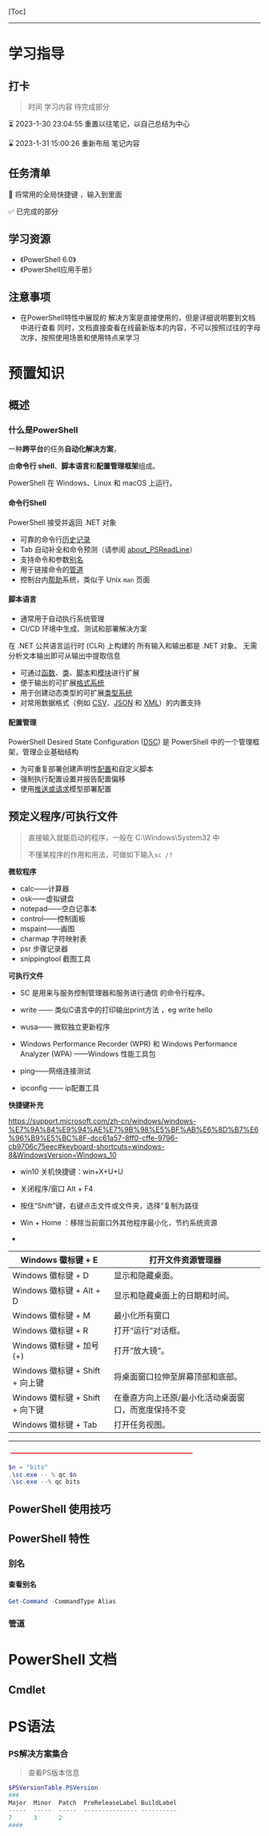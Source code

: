 [Toc]

---

# 学习指导

## 打卡 

> 时间 学习内容  待完成部分

:hourglass_flowing_sand:  2023-1-30 23:04:55  重置以往笔记，以自己总结为中心 

:hourglass: 2023-1-31 15:00:26  重新布局 笔记内容



## 任务清单

:black_square_button:  将常用的全局快捷键 ，输入到里面

:white_check_mark: 已完成的部分

## 学习资源

* 《PowerShell 6.0》
* 《PowerShell应用手册》

## 注意事项

* 在PowerShell特性中展现的 解决方案是直接使用的，但是详细说明要到文档中进行查看
  同时，文档直接查看在线最新版本的内容，不可以按照过往的字母次序，按照使用场景和使用特点来学习

# 预置知识

## 概述

### 什么是PowerShell



一种**跨平台**的任务**自动化解决方案**，

由**命令行 shell**、**脚本语言**和**配置管理框架**组成。 

PowerShell 在 Windows、Linux 和 macOS 上运行。

#### 命令行Shell

PowerShell 接受并返回 .NET 对象

- 可靠的命令行[历史记录](https://learn.microsoft.com/zh-cn/powershell/module/microsoft.powershell.core/about/about_history)
- Tab 自动补全和命令预测（请参阅 [about_PSReadLine](https://learn.microsoft.com/zh-cn/powershell/module/psreadline/about/about_psreadline)）
- 支持命令和参数[别名](https://learn.microsoft.com/zh-cn/powershell/module/microsoft.powershell.core/about/about_aliases)
- 用于链接命令的[管道](https://learn.microsoft.com/zh-cn/powershell/module/microsoft.powershell.core/about/about_pipelines)
- 控制台内[帮助](https://learn.microsoft.com/zh-cn/powershell/module/microsoft.powershell.core/get-help)系统，类似于 Unix `man` 页面

#### 脚本语言

* 通常用于自动执行系统管理
*  CI/CD 环境中生成、测试和部署解决方案

在 .NET 公共语言运行时 (CLR) 上构建的
所有输入和输出都是 .NET 对象。 无需分析文本输出即可从输出中提取信息

- 可通过[函数](https://learn.microsoft.com/zh-cn/powershell/module/microsoft.powershell.core/about/about_functions_advanced)、[类](https://learn.microsoft.com/zh-cn/powershell/module/microsoft.powershell.core/about/about_classes)、[脚本](https://learn.microsoft.com/zh-cn/powershell/module/microsoft.powershell.core/about/about_scripts)和[模块](https://learn.microsoft.com/zh-cn/powershell/module/microsoft.powershell.core/about/about_modules)进行扩展
- 便于输出的可扩展[格式系统](https://learn.microsoft.com/zh-cn/powershell/module/microsoft.powershell.core/about/about_format.ps1xml)
- 用于创建动态类型的可扩展[类型系统](https://learn.microsoft.com/zh-cn/powershell/module/microsoft.powershell.core/about/about_types.ps1xml)
- 对常用数据格式（例如 [CSV](https://learn.microsoft.com/zh-cn/powershell/module/microsoft.powershell.utility/convertfrom-csv)、[JSON](https://learn.microsoft.com/zh-cn/powershell/module/microsoft.powershell.utility/convertfrom-json) 和 [XML](https://learn.microsoft.com/zh-cn/powershell/module/microsoft.powershell.utility/convertto-xml)）的内置支持



#### 配置管理

PowerShell Desired State Configuration ([DSC](https://learn.microsoft.com/zh-cn/powershell/scripting/dsc/overview/dscforengineers)) 是 PowerShell 中的一个管理框架，管理企业基础结构

- 为可重复部署创建声明性[配置](https://learn.microsoft.com/zh-cn/powershell/scripting/dsc/configurations/configurations)和自定义脚本
- 强制执行配置设置并报告配置偏移
- 使用[推送或请求](https://learn.microsoft.com/zh-cn/powershell/scripting/dsc/pull-server/enactingconfigurations)模型部署配置

## 预定义程序/可执行文件

> 直接输入就能启动的程序，一般在 C:\Windows\System32 中
>
> 不懂某程序的作用和用法，可做如下输入`sc /?`



**微软程序**

* calc——计算器
* osk——虚拟键盘
* notepad——空白记事本
* control——控制面板
* mspaint——画图
* charmap 字符映射表
* psr 步骤记录器
* snippingtool 截图工具

**可执行文件**

*  SC 是用来与服务控制管理器和服务进行通信
          的命令行程序。
* write —— 类似C语言中的打印输出print方法 ，eg write hello
* wusa—— 微软独立更新程序
* Windows Performance Recorder (WPR) 和 Windows Performance Analyzer (WPA) ——Windows 性能工具包

* ping——网络连接测试
* ipconfig  —— ip配置工具

**快捷键补充**

https://support.microsoft.com/zh-cn/windows/windows-%E7%9A%84%E9%94%AE%E7%9B%98%E5%BF%AB%E6%8D%B7%E6%96%B9%E5%BC%8F-dcc61a57-8ff0-cffe-9796-cb9706c75eec#keyboard-shortcuts=windows-8&WindowsVersion=Windows_10

* win10 关机快捷键：win+X+U+U

* 关闭程序/窗口 Alt + F4

* 按住“Shift”键，右键点击文件或文件夹，选择“复制为路径

* Win + Home ：移除当前窗口外其他程序最小化，节约系统资源

* 

| Windows 徽标键 + E              | 打开文件资源管理器                                  |
| ------------------------------- | --------------------------------------------------- |
| Windows 徽标键 + D              | 显示和隐藏桌面。                                    |
| Windows 徽标键 + Alt + D        | 显示和隐藏桌面上的日期和时间。                      |
| Windows 徽标键 + M              | 最小化所有窗口                                      |
| Windows 徽标键 + R              | 打开“运行”对话框。                                  |
| Windows 徽标键 + 加号 (+)       | 打开“放大镜”。                                      |
| Windows 徽标键 + Shift + 向上键 | 将桌面窗口拉伸至屏幕顶部和底部。                    |
| Windows 徽标键 + Shift + 向下键 | 在垂直方向上还原/最小化活动桌面窗口，而宽度保持不变 |
| Windows 徽标键 + Tab            | 打开任务视图。                                      |



----

<font color=Red> <b>——————————————————————————</b></font>

```powershell
$n = "bits"
.\sc.exe -- % qc $n
.\sc.exe --% qc bits
```



## PowerShell 使用技巧





## PowerShell 特性

### 别名



#### 查看别名

```powershell
Get-Command -CommandType Alias
```



### 管道



# PowerShell 文档



## Cmdlet







# PS语法

### PS解决方案集合

> 查看PS版本信息

```powershell
$PSVersionTable.PSVersion
###
Major  Minor  Patch  PreReleaseLabel BuildLabel
-----  -----  -----  --------------- ----------
7      3      2
####
```

